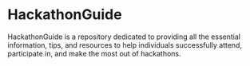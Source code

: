 # HackathonGuide
HackathonGuide is a repository dedicated to providing all the essential information, tips, and resources to help individuals successfully attend, participate in, and make the most out of hackathons.
